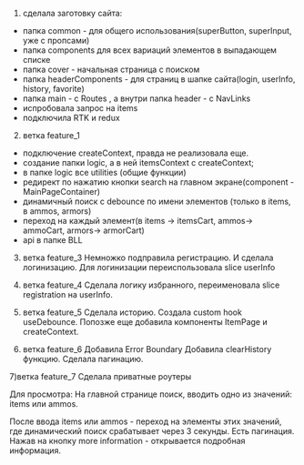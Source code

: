 1) сделала заготовку сайта:

- папка common - для общего использования(superButton, superInput, уже с пропсами)
- папка components для всех вариаций элементов в выпадающем списке
- папка cover - начальная страница с поиском
- папка headerComponents - для страниц в шапке сайта(login, userInfo, history, favorite)
- папка main - c Routes , а внутри папка header - с NavLinks
- испробовала запрос на items
- подключила RTK и redux


2) ветка feature_1

- подключение createContext, правда не реализовала еще.
- создание папки logic, а в ней itemsContext с createContext;
- в папке logic все utilities (общие функции)
- редирект по нажатию кнопки search на главном экране(component - MainPageContainer)
- динамичный поиск с debounce по имени элементов (только в items, в ammos, armors)
- переход на каждый элемент(в items -> itemsCart, ammos-> ammoCart, armors-> armorCart)
- api в папке BLL


3) ветка feature_3
Немножко подправила регистрацию. И сделала логинизацию. Для логинизации переиспользовала slice userInfo

4) ветка feature_4
Сделала логику избранного, переименовала slice registration на userInfo.  

5) ветка feature_5
 Сделала историю. Создала custom hook useDebounce. 
   Попозже еще добавила компоненты  ItemPage и createContext. 


6) ветка feature_6
Добавила Error Boundary
Добавила clearHistory функцию.
 Сделала пагинацию.


7)ветка feature_7 
Сделала приватные роутеры


Для просмотра:
На главной странице поиск, вводить одно из  значений: items или ammos.

После ввода items или ammos - переход на элементы этих значений, где динамический поиск 
срабатывает через 3 секунды. Есть пагинация. Нажав на кнопку more information - открывается подробная информация.




